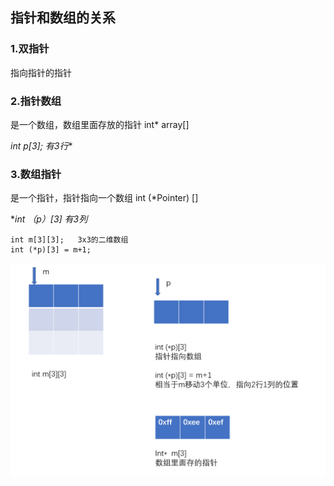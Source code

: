 ## 指针和数组的关系

### 1.双指针

指向指针的指针

### 2.指针数组

是一个数组，数组里面存放的指针        int*    array[]

**int* p[3];   有3行**

### 3.数组指针

是一个指针，指针指向一个数组      int    (*Pointer) []

**int （*p）[3]  有3列**



```
int m[3][3];   3x3的二维数组
int (*p)[3] = m+1;   
```

![image-20201231151056915](数组和指针/image-20201231151056915.png)
